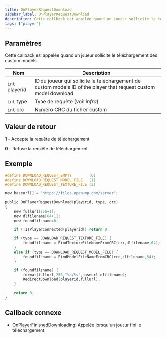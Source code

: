 ```yaml
---
title: OnPlayerRequestDownload
sidebar_label: OnPlayerRequestDownload
description: Cette callback est appelée quand un joueur sollicite le téléchargement des custom models.
tags: ["player"]
---
```


<VersionWarn name='callback' version='SA-MP 0.3.DL R1' />

## Paramètres

Cette callback est appelée quand un joueur sollicite le téléchargement des custom models.

| Nom            | Description                                                                                                       |
| -------------- | ----------------------------------------------------------------------------------------------------------------- |
| `int` playerid | ID du joueur qui sollicite le téléchargement de custom models ID of the player that request custom model download |
| `int` type     | Type de requête (voir _infra_)                                                                                    |
| `int` crc      | Numéro CRC du fichier custom                                                                                      |

## Valeur de retour

**1** - Accepte la requête de téléchargement

**0** - Refuse la requête de téléchargement

## Exemple

```c
#define DOWNLOAD_REQUEST_EMPTY        (0)
#define DOWNLOAD_REQUEST_MODEL_FILE   (1)
#define DOWNLOAD_REQUEST_TEXTURE_FILE (2)

new baseurl[] = "https://files.open-mp.com/server";

public OnPlayerRequestDownload(playerid, type, crc)
{
    new fullurl[256+1];
    new dlfilename[64+1];
    new foundfilename=0;

    if (!IsPlayerConnected(playerid)) return 0;

    if (type == DOWNLOAD_REQUEST_TEXTURE_FILE) {
        foundfilename = FindTextureFileNameFromCRC(crc,dlfilename,64);
    }
    else if (type == DOWNLOAD_REQUEST_MODEL_FILE) {
        foundfilename = FindModelFileNameFromCRC(crc,dlfilename,64);
    }

    if (foundfilename) {
        format(fullurl,256,"%s/%s",baseurl,dlfilename);
        RedirectDownload(playerid,fullurl);
    }

    return 0;
}
```

## Callback connexe

- [OnPlayerFinishedDownloading](OnPlayerFinishedDownloading): Appelée lorsqu'un joueur fini le téléchargement.
